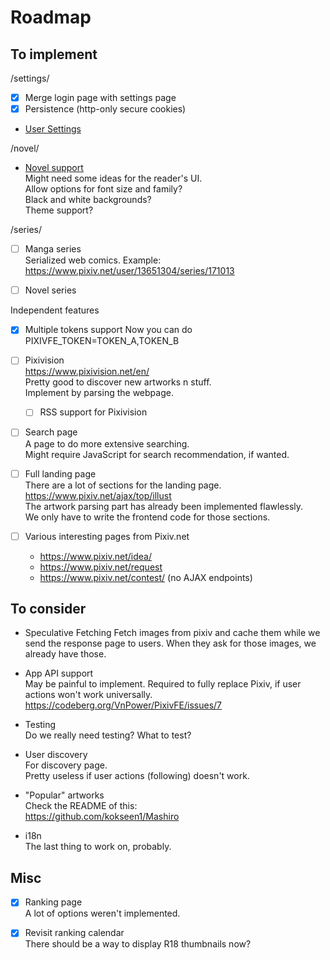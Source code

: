 # Roadmap

## To implement

/settings/

- [x] Merge login page with settings page
- [x] Persistence (http-only secure cookies)
- [User Settings](user-customization.md)

/novel/

- [Novel support](novels.md)  
Might need some ideas for the reader's UI.  
Allow options for font size and family?  
Black and white backgrounds?  
Theme support?  

/series/
- [ ] Manga series  
Serialized web comics. Example: https://www.pixiv.net/user/13651304/series/171013
- [ ] Novel series  


Independent features

- [x] Multiple tokens support
Now you can do PIXIVFE_TOKEN=TOKEN_A,TOKEN_B

- [ ] Pixivision  
https://www.pixivision.net/en/  
Pretty good to discover new artworks n stuff.  
Implement by parsing the webpage.

  - [ ] RSS support for Pixivision  

- [ ] Search page  
A page to do more extensive searching.  
Might require JavaScript for search recommendation, if wanted.


- [ ] Full landing page  
There are a lot of sections for the landing page. https://www.pixiv.net/ajax/top/illust  
The artwork parsing part has already been implemented flawlessly.  
We only have to write the frontend code for those sections.

- [ ] Various interesting pages from Pixiv.net  
  - https://www.pixiv.net/idea/
  - https://www.pixiv.net/request
  - https://www.pixiv.net/contest/ (no AJAX endpoints)

## To consider

- Speculative Fetching
Fetch images from pixiv and cache them while we send the response page to users. When they ask for those images, we already have those.

- App API support  
May be painful to implement.
Required to fully replace Pixiv, if user actions won't work universally.
https://codeberg.org/VnPower/PixivFE/issues/7

- Testing  
Do we really need testing? What to test?

- User discovery  
For discovery page.  
Pretty useless if user actions (following) doesn't work.

- "Popular" artworks  
Check the README of this:  
https://github.com/kokseen1/Mashiro

- i18n  
The last thing to work on, probably.

## Misc

- [x] Ranking page  
A lot of options weren't implemented.

- [x] Revisit ranking calendar  
There should be a way to display R18 thumbnails now?
